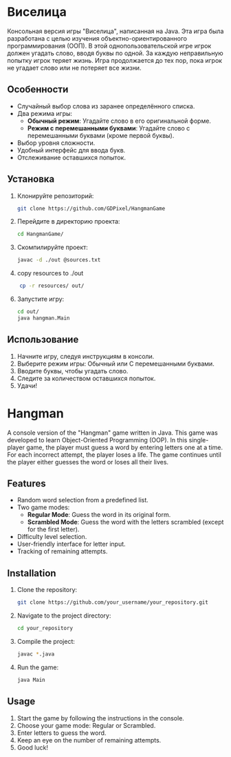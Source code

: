 # Виселица

Консольная версия игры "Виселица", написанная на Java. Эта игра была разработана с целью изучения объектно-ориентированного программирования (ООП). В этой однопользовательской игре игрок должен угадать слово, вводя буквы по одной. За каждую неправильную попытку игрок теряет жизнь. Игра продолжается до тех пор, пока игрок не угадает слово или не потеряет все жизни.

## Особенности

- Случайный выбор слова из заранее определённого списка.
- Два режима игры:
    - **Обычный режим**: Угадайте слово в его оригинальной форме.
    - **Режим с перемешанными буквами**: Угадайте слово с перемешанными буквами (кроме первой буквы).
- Выбор уровня сложности.
- Удобный интерфейс для ввода букв.
- Отслеживание оставшихся попыток.

## Установка

1. Клонируйте репозиторий:

   ```bash
   git clone https://github.com/GDPixel/HangmanGame
   ```

2. Перейдите в директорию проекта:

   ```bash
   cd HangmanGame/
   ```

3. Скомпилируйте проект:

   ```bash
   javac -d ./out @sources.txt
   ```
5. copy resources to ./out
```bash
    cp -r resources/ out/
```

6. Запустите игру:

   ```bash
   cd out/
   java hangman.Main
   ```

## Использование

1. Начните игру, следуя инструкциям в консоли.
2. Выберите режим игры: Обычный или С перемешанными буквами.
3. Вводите буквы, чтобы угадать слово.
4. Следите за количеством оставшихся попыток.
5. Удачи!

# Hangman

A console version of the "Hangman" game written in Java. This game was developed to learn Object-Oriented Programming (OOP). In this single-player game, the player must guess a word by entering letters one at a time. For each incorrect attempt, the player loses a life. The game continues until the player either guesses the word or loses all their lives.

## Features

- Random word selection from a predefined list.
- Two game modes:
    - **Regular Mode**: Guess the word in its original form.
    - **Scrambled Mode**: Guess the word with the letters scrambled (except for the first letter).
- Difficulty level selection.
- User-friendly interface for letter input.
- Tracking of remaining attempts.

## Installation

1. Clone the repository:

   ```bash
   git clone https://github.com/your_username/your_repository.git
   ```

2. Navigate to the project directory:

   ```bash
   cd your_repository
   ```

3. Compile the project:

   ```bash
   javac *.java
   ```

4. Run the game:

   ```bash
   java Main
   ```

## Usage

1. Start the game by following the instructions in the console.
2. Choose your game mode: Regular or Scrambled.
3. Enter letters to guess the word.
4. Keep an eye on the number of remaining attempts.
5. Good luck!